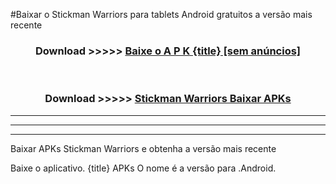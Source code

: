 #Baixar o Stickman Warriors  para tablets Android gratuitos a versão mais recente


<div align="center">
<h3>Download >>>>> <a href="https://pt-web.web.app/?pt= {title}">Baixe o A P K {title} [sem anúncios]</a></h3><br>

<h3>Download >>>>> <a href="https://pt-web.web.app/?pt= {title}">Stickman Warriors Baixar APKs</a></h3>
</div>

----------------------------------------------------------

----------------------------------------------------------

----------------------------------------------------------

Baixar APKs Stickman Warriors e obtenha a versão mais recente

Baixe o aplicativo. {title} APKs O nome é a versão para .Android.


